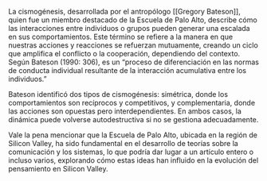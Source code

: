 La cismogénesis, desarrollada por el antropólogo [[Gregory Bateson]], quien fue un miembro destacado de la Escuela de Palo Alto, describe cómo las interacciones entre individuos o grupos pueden generar una escalada en sus comportamientos. Este término se refiere a la manera en que nuestras acciones y reacciones se refuerzan mutuamente, creando un ciclo que amplifica el conflicto o la cooperación, dependiendo del contexto. Según Bateson (1990: 306), es un “proceso de diferenciación en las normas de conducta individual resultante de la interacción acumulativa entre los individuos.”

Bateson identificó dos tipos de cismogénesis: simétrica, donde los comportamientos son recíprocos y competitivos, y complementaria, donde las acciones son opuestas pero interdependientes. En ambos casos, la dinámica puede volverse autodestructiva si no se gestiona adecuadamente.

Vale la pena mencionar que la Escuela de Palo Alto, ubicada en la región de Silicon Valley, ha sido fundamental en el desarrollo de teorías sobre la comunicación y los sistemas, lo que podría dar lugar a un artículo entero o incluso varios, explorando cómo estas ideas han influido en la evolución del pensamiento en Silicon Valley.